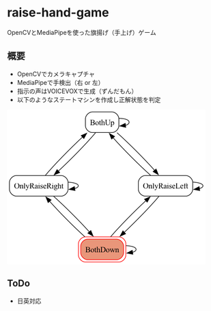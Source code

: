 # raise-hand-game
OpenCVとMediaPipeを使った旗揚げ（手上げ）ゲーム

## 概要
- OpenCVでカメラキャプチャ
- MediaPipeで手検出（右 or 左）
- 指示の声はVOICEVOXで生成（ずんだもん）
- 以下のようなステートマシンを作成し正解状態を判定

![image](./assets/state_machine.png)

## ToDo
- 日英対応
